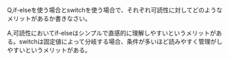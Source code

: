 Q,if-elseを使う場合とswitchを使う場合で、それぞれ可読性に対してどのようなメリットがあるか書きなさい。

A,可読性においてif-elseはシンプルで直感的に理解しやすいというメリットがある。switchは固定値によって分岐する場合、条件が多いほど読みやすく管理がしやすいというメリットがある。